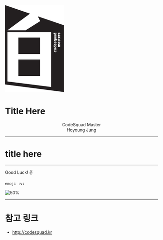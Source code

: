 <!-- page_number: true -->
# ![30%](images/img_white.png) 
# Title Here
<p align='center'>
CodeSquad Master <br>
Hoyoung Jung
</p>

---
<!-- page_number: true -->
# title here










--- 
<!-- page_number: true -->
Good Luck! :v:
```
emoji :v:
```
![50%](https://octodex.github.com/images/femalecodertocat.png)

---
<!-- page_number: true -->
# 참고 링크
- http://codesquad.kr
